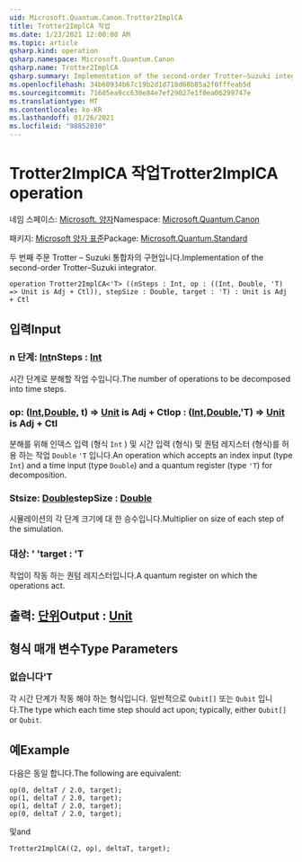 ```yaml
---
uid: Microsoft.Quantum.Canon.Trotter2ImplCA
title: Trotter2ImplCA 작업
ms.date: 1/23/2021 12:00:00 AM
ms.topic: article
qsharp.kind: operation
qsharp.namespace: Microsoft.Quantum.Canon
qsharp.name: Trotter2ImplCA
qsharp.summary: Implementation of the second-order Trotter–Suzuki integrator.
ms.openlocfilehash: 34b60934b67c19b2d1d718d68b85a2f0fffeab5d
ms.sourcegitcommit: 71605ea9cc630e84e7ef29027e1f0ea06299747e
ms.translationtype: MT
ms.contentlocale: ko-KR
ms.lasthandoff: 01/26/2021
ms.locfileid: "98852030"
---
```

# <a name="trotter2implca-operation"></a><span data-ttu-id="e6d07-102">Trotter2ImplCA 작업</span><span class="sxs-lookup"><span data-stu-id="e6d07-102">Trotter2ImplCA operation</span></span>

<span data-ttu-id="e6d07-103">네임 스페이스: [Microsoft. 양자](xref:Microsoft.Quantum.Canon)</span><span class="sxs-lookup"><span data-stu-id="e6d07-103">Namespace: [Microsoft.Quantum.Canon](xref:Microsoft.Quantum.Canon)</span></span>

<span data-ttu-id="e6d07-104">패키지: [Microsoft 양자 표준](https://nuget.org/packages/Microsoft.Quantum.Standard)</span><span class="sxs-lookup"><span data-stu-id="e6d07-104">Package: [Microsoft.Quantum.Standard](https://nuget.org/packages/Microsoft.Quantum.Standard)</span></span>


<span data-ttu-id="e6d07-105">두 번째 주문 Trotter – Suzuki 통합자의 구현입니다.</span><span class="sxs-lookup"><span data-stu-id="e6d07-105">Implementation of the second-order Trotter–Suzuki integrator.</span></span>

```qsharp
operation Trotter2ImplCA<'T> ((nSteps : Int, op : ((Int, Double, 'T) => Unit is Adj + Ctl)), stepSize : Double, target : 'T) : Unit is Adj + Ctl
```


## <a name="input"></a><span data-ttu-id="e6d07-106">입력</span><span class="sxs-lookup"><span data-stu-id="e6d07-106">Input</span></span>

### <a name="nsteps--int"></a><span data-ttu-id="e6d07-107">n 단계: [Int](xref:microsoft.quantum.lang-ref.int)</span><span class="sxs-lookup"><span data-stu-id="e6d07-107">nSteps : [Int](xref:microsoft.quantum.lang-ref.int)</span></span>

<span data-ttu-id="e6d07-108">시간 단계로 분해할 작업 수입니다.</span><span class="sxs-lookup"><span data-stu-id="e6d07-108">The number of operations to be decomposed into time steps.</span></span>


### <a name="op--intdoublet--unit--is-adj--ctl"></a><span data-ttu-id="e6d07-109">op: ([Int](xref:microsoft.quantum.lang-ref.int),[Double](xref:microsoft.quantum.lang-ref.double), t) => [Unit](xref:microsoft.quantum.lang-ref.unit)  is Adj + Ctl</span><span class="sxs-lookup"><span data-stu-id="e6d07-109">op : ([Int](xref:microsoft.quantum.lang-ref.int),[Double](xref:microsoft.quantum.lang-ref.double),'T) => [Unit](xref:microsoft.quantum.lang-ref.unit)  is Adj + Ctl</span></span>

<span data-ttu-id="e6d07-110">분해를 위해 인덱스 입력 (형식 `Int` ) 및 시간 입력 (형식) 및 퀀텀 레지스터 (형식)를 허용 하는 작업 `Double` `'T` 입니다.</span><span class="sxs-lookup"><span data-stu-id="e6d07-110">An operation which accepts an index input (type `Int`) and a time input (type `Double`) and a quantum register (type `'T`) for decomposition.</span></span>


### <a name="stepsize--double"></a><span data-ttu-id="e6d07-111">Stsize: [Double](xref:microsoft.quantum.lang-ref.double)</span><span class="sxs-lookup"><span data-stu-id="e6d07-111">stepSize : [Double](xref:microsoft.quantum.lang-ref.double)</span></span>

<span data-ttu-id="e6d07-112">시뮬레이션의 각 단계 크기에 대 한 승수입니다.</span><span class="sxs-lookup"><span data-stu-id="e6d07-112">Multiplier on size of each step of the simulation.</span></span>


### <a name="target--t"></a><span data-ttu-id="e6d07-113">대상: ' '</span><span class="sxs-lookup"><span data-stu-id="e6d07-113">target : 'T</span></span>

<span data-ttu-id="e6d07-114">작업이 작동 하는 퀀텀 레지스터입니다.</span><span class="sxs-lookup"><span data-stu-id="e6d07-114">A quantum register on which the operations act.</span></span>



## <a name="output--unit"></a><span data-ttu-id="e6d07-115">출력: [단위](xref:microsoft.quantum.lang-ref.unit)</span><span class="sxs-lookup"><span data-stu-id="e6d07-115">Output : [Unit](xref:microsoft.quantum.lang-ref.unit)</span></span>



## <a name="type-parameters"></a><span data-ttu-id="e6d07-116">형식 매개 변수</span><span class="sxs-lookup"><span data-stu-id="e6d07-116">Type Parameters</span></span>

### <a name="t"></a><span data-ttu-id="e6d07-117">없습니다</span><span class="sxs-lookup"><span data-stu-id="e6d07-117">'T</span></span>

<span data-ttu-id="e6d07-118">각 시간 단계가 작동 해야 하는 형식입니다. 일반적으로 `Qubit[]` 또는 `Qubit` 입니다.</span><span class="sxs-lookup"><span data-stu-id="e6d07-118">The type which each time step should act upon; typically, either `Qubit[]` or `Qubit`.</span></span>

## <a name="example"></a><span data-ttu-id="e6d07-119">예</span><span class="sxs-lookup"><span data-stu-id="e6d07-119">Example</span></span>

<span data-ttu-id="e6d07-120">다음은 동일 합니다.</span><span class="sxs-lookup"><span data-stu-id="e6d07-120">The following are equivalent:</span></span>

```qsharp
op(0, deltaT / 2.0, target);
op(1, deltaT / 2.0, target);
op(1, deltaT / 2.0, target);
op(0, deltaT / 2.0, target);
```

<span data-ttu-id="e6d07-121">및</span><span class="sxs-lookup"><span data-stu-id="e6d07-121">and</span></span>

```qsharp
Trotter2ImplCA((2, op), deltaT, target);
```